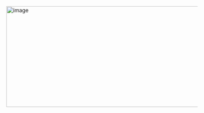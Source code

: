 <img width="1208" height="267" alt="image" src="https://github.com/user-attachments/assets/a909be13-975a-47e5-858c-3a46180d52d0" />

